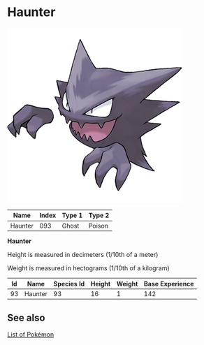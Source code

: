 # Haunter


![Haunter](images/093.png)

| **Name** | **Index** | **Type 1** | **Type 2** |
|----|----|----|----|
| Haunter | 093 | Ghost | Poison  |

**Haunter** 


Height is measured in decimeters (1/10th of a meter)

Weight is measured in hectograms (1/10th of a kilogram)

| **Id** | **Name** | **Species Id** | **Height** | **Weight** | **Base Experience** |
|--------|----------|----------------|------------|------------|---------------------|
| 93 | Haunter | 93 | 16 | 1 | 142 |


## See also

[List of Pokémon](../pokemon.md)
